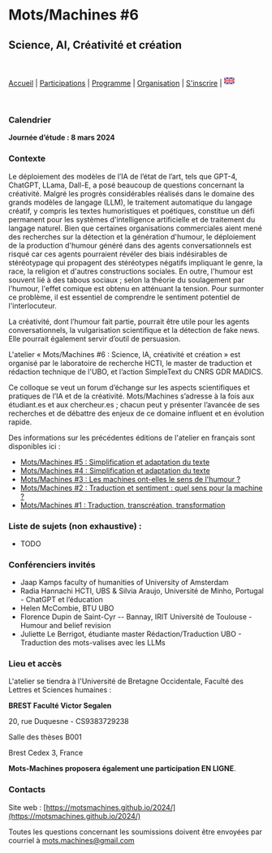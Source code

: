 # Mots/Machines #6 
## Science, AI, Créativité et création

<br>

[Accueil](https://motsmachines.github.io/2024/fr) | [Participations](https://motsmachines.github.io/2024/fr/cfp) | [Programme](https://motsmachines.github.io/2024/fr/program) | [Organisation](https://motsmachines.github.io/2024/fr/orga) | [S'inscrire](https://motsmachines.github.io/2024/fr/registration) | [<img src="EN.png" width="20">](https://motsmachines.github.io/2024/en/cfp)

<br>

### Calendrier

**Journée d’étude : 8 mars 2024**

### Contexte

Le déploiement des modèles de l’IA de l’état de l’art, tels que GPT-4, ChatGPT, LLama, Dall-E, a posé beaucoup de questions concernant la créativité. Malgré les progrès considérables réalisés dans le domaine des grands modèles de langage (LLM), le traitement automatique du langage créatif, y compris les textes humoristiques et poétiques, constitue un défi permanent pour les systèmes d'intelligence artificielle et de traitement du langage naturel. 
Bien que certaines organisations commerciales aient mené des recherches sur la détection et la génération d'humour, le déploiement de la production d'humour généré dans des agents conversationnels est risqué car ces agents pourraient révéler des biais indésirables de stéréotypage qui propagent des stéréotypes négatifs impliquant le genre, la race, la religion et d'autres constructions sociales. En outre, l'humour est souvent lié à des tabous sociaux ; selon la théorie du soulagement par l'humour, l'effet comique est obtenu en atténuant la tension. Pour surmonter ce problème, il est essentiel de comprendre le sentiment potentiel de l'interlocuteur.

La créativité, dont l’humour fait partie, pourrait être utile pour les agents conversationnels, la vulgarisation scientifique et la détection de fake news. Elle pourrait également servir d’outil de persuasion.

L'atelier « Mots/Machines #6 : Science, IA, créativité et création » est organisé par le laboratoire de recherche HCTI, le master de traduction et rédaction technique de l'UBO, et l’action SimpleText du CNRS GDR MADICS.

Ce colloque se veut un forum d’échange sur les aspects scientifiques et pratiques de l’IA et de la créativité. 
Mots/Machines s’adresse à la fois aux étudiant.es et aux chercheur.es ; chacun peut y présenter l’avancée de ses recherches et de débattre des enjeux de ce domaine influent et en évolution rapide. 


Des informations sur les précédentes éditions de l'atelier en français sont disponibles ici :

* [Mots/Machines #5 : Simplification et adaptation du texte](https://motsmachines.github.io/2023/)
* [Mots/Machines #4 : Simplification et adaptation du texte](https://motsmachines.github.io/2022/)
* [Mots/Machines #3 : Les machines ont-elles le sens de l'humour ?](https://motsmachines.github.io/2021/en/)
* [Mots/Machines #2 : Traduction et sentiment : quel sens pour la machine ?](https://www.univ-brest.fr/www-live1-sl.univ-brest.fr/ViewPage.action?siteNodeId=29229&languageId=4)
* [Mots/Machines #1 : Traduction, transcréation, transformation](https://www.univ-brest.fr/hcti/menu/Actualites/Archives/Mots-Machines)

### Liste de sujets (non exhaustive) :

*  TODO

### Conférenciers invités

* Jaap Kamps faculty of humanities of University of Amsterdam
* Radia Hannachi HCTI, UBS & Silvia Araujo, Université de Minho, Portugal - ChatGPT et l’éducation
* Helen McCombie, BTU UBO
* Florence Dupin de Saint-Cyr -- Bannay, IRIT Université de Toulouse - Humour and belief revision
* Juliette Le Berrigot, étudiante master Rédaction/Traduction UBO - Traduction des mots-valises avec les LLMs

### Lieu et accès

L'atelier se tiendra à l'Université de Bretagne Occidentale, Faculté des Lettres et Sciences humaines :

**BREST Faculté Victor Segalen**

20, rue Duquesne - CS9383729238

Salle des thèses B001

Brest Cedex 3, France

**Mots-Machines proposera également une participation EN LIGNE**.

### Contacts

Site web : [https://motsmachines.github.io/2024/](https://motsmachines.github.io/2024/)

Toutes les questions concernant les soumissions doivent être envoyées par courriel à [mots.machines@gmail.com](mailto:mots.machines@gmail.com)
